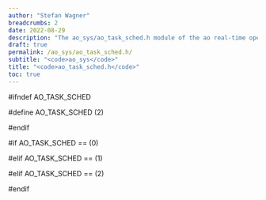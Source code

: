 ```yaml
---
author: "Stefan Wagner"
breadcrumbs: 2
date: 2022-08-29
description: "The ao_sys/ao_task_sched.h module of the ao real-time operating system."
draft: true
permalink: /ao_sys/ao_task_sched.h/ 
subtitle: "<code>ao_sys</code>"
title: "<code>ao_task_sched.h</code>"
toc: true
---
```


#ifndef AO_TASK_SCHED

#define AO_TASK_SCHED       (2)

#endif

#if     AO_TASK_SCHED ==    (0)

#elif   AO_TASK_SCHED ==    (1)

#elif   AO_TASK_SCHED ==    (2)

#endif

